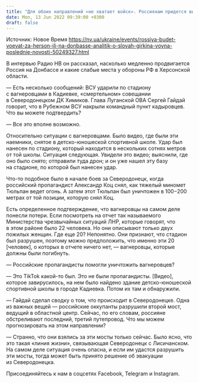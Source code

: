 ```yaml
---
title: "Для обоих направлений «не хватает войск». Россиянам придется выбирать: наступать на Донбассе или удержать Херсон — интервью с аналитиком CIT"
date: Mon, 13 Jun 2022 09:39:00 +0300
draft: false
---
```

Источник: Новое Время https://nv.ua/ukraine/events/rossiya-budet-voevat-za-herson-ili-na-donbasse-analitik-o-slovah-girkina-voyna-poslednie-novosti-50249327.html


В интервью Радио НВ он рассказал, насколько медленно продвигается Россия на Донбассе и какие слабые места у обороны РФ в Херсонской области.

— Есть несколько сообщений: ВСУ ударили по стадиону с вагнеровцами в Кадиевке, «смертельном» совещании в Северодонецком ДК Химиков. Глава Луганской ОВА Сергей Гайдай говорит, что в Рубежном ВСУ накрыли командный пункт кадыровцев. Что вы можете подтвердить?

— Все это вполне возможно.

Относительно ситуации с вагнеровцами. Было видео, где были эти наемники, снятое в детско-юношеской спортивной школе. Удар был нанесен по стадиону, который находится в нескольких сотнях метров от той школы. Ситуация следующая. Увидели это видео; выяснили, где оно было снято; отправили туда дрон; и он уже нашел эту базу на стадионе, по которой был нанесен удар.

Что-то подобное было в начале боев за Северодонецк, когда российский пропагандист Александр Коц снял, как тяжелый миномет Тюльпан ведет огонь. А затем этот Тюльпан был уничтожен в 100−200 метрах от той позиции, которую снял Коц.

Есть определенное подтверждение, что вагнеровцы на самом деле понесли потери. Если посмотреть на отчет так называемого Министерства чрезвычайных ситуаций ЛНР, которые говорят, что в этом районе было 22 человека. Но они описывают только двух пожилых женщин. Где еще 20? Непонятно. Они признают, что стадион был разрушен, поэтому можно предположить, что именно эти 20 [человек], о которых в отчете ничего нет, — вагнеровцы, которые должны были погибнуть.

— Российские пропагандисты помогли уничтожить вагнеровцев?

— Это TikTok какой-то был. Это не были пропагандисты. [Видео], которое завирусилось, на нем было найдено здание детско-юношеской спортивной школы в городе Кадиевка. Потом их там и обнаружили.

— Гайдай сделал сводку о том, что происходит в Северодонецке. Одна из важных вещей — российские оккупанты разрушили второй мост, ведущий в областной центр. Сейчас, по его словам, россияне обстреливают последний, третий путепровод. Что мы можем прогнозировать на этом направлении?

— Странно, что они взялись за эти мосты только сейчас. Было ясно, что это такая «линия жизни», связывающая Северодонецк с Лисичанском. На самом деле ситуация очень опасна, и если им удастся разрушить эти мосты, тогда может быть принято решение об эвакуации из Северодонецка.

Присоединяйтесь к нам в соцсетях Facebook, Telegram и Instagram.
